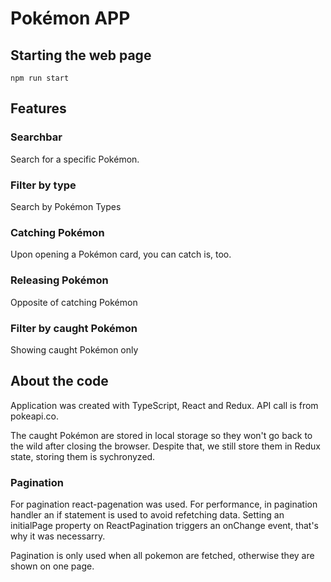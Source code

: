 # Pokémon APP

## Starting the web page

```
npm run start
```

## Features

### Searchbar

Search for a specific Pokémon.

### Filter by type

Search by Pokémon Types

### Catching Pokémon

Upon opening a Pokémon card, you can catch is, too.

### Releasing Pokémon

Opposite of catching Pokémon

### Filter by caught Pokémon

Showing caught Pokémon only

## About the code

Application was created with TypeScript, React and Redux.
API call is from pokeapi.co.

The caught Pokémon are stored in local storage so they won't go back to the wild after closing the browser. Despite that, we still store them in Redux state, storing them is sychronyzed.

### Pagination

For pagination react-pagenation was used. For performance, in pagination handler an if statement is used to avoid refetching data. Setting an initialPage property on ReactPagination triggers an onChange event, that's why it was necessarry.

Pagination is only used when all pokemon are fetched, otherwise they are shown on one page.
